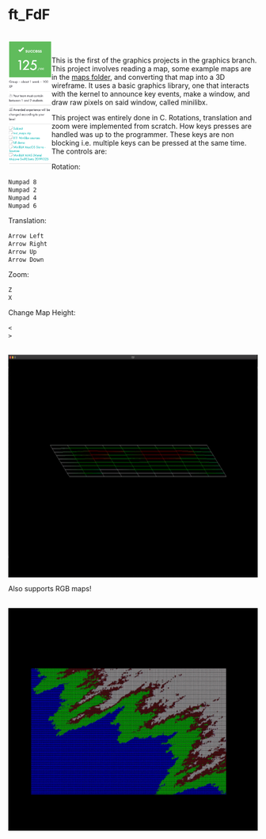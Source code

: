# ft_FdF

<br>
<img align="left" height="250" src="https://github.com/42kmira/ft_FdF/blob/master/resources/Untitled.png" />
<br>

This is the first of the graphics projects in the graphics branch. This project involves reading a map, some example maps
are in the [maps folder](https://github.com/42kmira/ft_FdF/tree/master/maps), and converting that map into a 3D wireframe.
It uses a basic graphics library, one that interacts with the kernel to announce key events, make a window, and draw raw pixels on said window,
called minilibx.

This project was entirely done in C. Rotations, translation and zoom were implemented from scratch. How keys presses are handled
was up to the programmer. These keys are non blocking i.e. multiple keys can be pressed at the same time. The controls are:

Rotation:

```
Numpad 8
Numpad 2
Numpad 4
Numpad 6
```

Translation:
```
Arrow Left
Arrow Right
Arrow Up
Arrow Down
```

Zoom:
```
Z
X
```

Change Map Height:
```
<
>
```

<br>
<img align="top" height="450" src="https://github.com/42kmira/ft_FdF/blob/master/resources/elem_col.gif" />
<br>

Also supports RGB maps!

<br>
<img align="bottom" height="450" src="https://github.com/42kmira/ft_FdF/blob/master/resources/t1.gif" />
<br>


